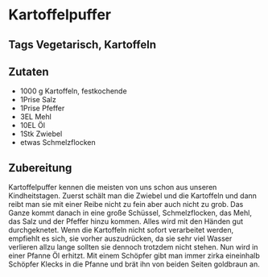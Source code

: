 # Kartoffelpuffer

## Tags Vegetarisch, Kartoffeln

## Zutaten

- 1000 g Kartoffeln, festkochende
- 1Prise Salz
- 1Prise Pfeffer
- 3EL Mehl
- 10EL Öl
- 1Stk Zwiebel
- etwas Schmelzflocken

## Zubereitung

Kartoffelpuffer kennen die meisten von uns schon aus unseren Kindheitstagen. Zuerst schält man die Zwiebel und die Kartoffeln und dann reibt man sie mit einer Reibe nicht zu fein aber auch nicht zu grob.
Das Ganze kommt danach in eine große Schüssel, Schmelzflocken, das Mehl, das Salz und der Pfeffer hinzu kommen. Alles wird mit den Händen gut durchgeknetet.
Wenn die Kartoffeln nicht sofort verarbeitet werden, empfiehlt es sich, sie vorher auszudrücken, da sie sehr viel Wasser verlieren allzu lange sollten sie dennoch trotzdem nicht stehen.
Nun wird in einer Pfanne Öl erhitzt. Mit einem Schöpfer gibt man immer zirka eineinhalb Schöpfer Klecks in die Pfanne und brät ihn von beiden Seiten goldbraun an.
